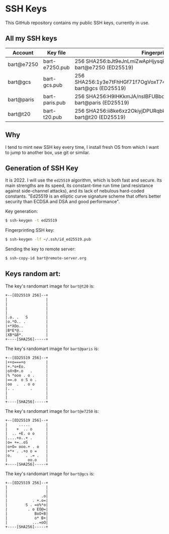 # SSH Keys

This GitHub repository contains my public SSH keys, currently in use.

## All my SSH keys

| Account    | Key file       | Fingerprint                                                                 |
| ---------- | -------------- | --------------------------------------------------------------------------- |
| bart@e7250 | bart-e7250.pub | 256 SHA256:bJt9eJnLmiZwApHjysqkRWs41Csn8FZ9xvExAKsf4lQ bart@e7250 (ED25519) |
| bart@gcs   | bart-gcs.pub   | 256 SHA256:1y3e7tFhHGf71f7OgVoxT74CbT5GMd52wyw22eQ++QM bart@gcs (ED25519)   |
| bart@paris | bart-paris.pub | 256 SHA256:H9IHKkmJA/nsIBFUBbospEjQrXiV4qGhqDbFcEcbRcg bart@paris (ED25519) |
| bart@t20   | bart-t20.pub   | 256 SHA256:ii8ke6xz2OkiyjDPURqbk+Ar5Y/UvgZ47C9+JwuqDno bart@t20 (ED25519)   |

## Why

I tend to mint new SSH key every time, I install fresh OS from which I want to jump to another box, use git or similar.

## Generation of SSH Key

It is 2022. I will use the `ed25519` algorithm, which is both fast and secure.
Its main strengths are its speed, its constant-time run time (and resistance against side-channel attacks), and its lack of nebulous hard-coded constants.
"Ed25519 is an elliptic curve signature scheme that offers better security than ECDSA and DSA and good performance".

Key generation:

```bash
$ ssh-keygen -t ed25519
```

Fingerprinting SSH key:

```bash
$ ssh-keygen -lf ~/.ssh/id_ed25519.pub
```

Sending the key to remote server:

```bash
$ ssh-copy-id bart@remote-server.org
```

## Keys random art:

The key's randomart image for `bart@t20` is:

```
+--[ED25519 256]--+
|                 |
|                 |
|                 |
|                 |
|.o. .   S        |
|o.*O.. .         |
|+*XOo..          |
|B*E*@..          |
|XB*&B*.          |
+----[SHA256]-----+
```

The key's randomart image for `bart@paris` is:

```
+--[ED25519 256]--+
|++o===+o         |
|+.*o+Eo.         |
|oX+B+.o   .      |
|% *ooo . o .     |
|==.o  o S o .    |
|oo  .  . o o     |
|. .       .      |
|                 |
|                 |
+----[SHA256]-----+
```

The key's randomart image for `bart@e7250` is:
```
+--[ED25519 256]--+
|     .....       |
|    +  .. o      |
|  .. +E. o o     |
|....+o..+ .      |
|o= +=..oS        |
|o+O= ooo.+ . o   |
|+*+ . .+o o =    |
|o.      . .= .   |
|         oo.o    |
+----[SHA256]-----+
```

The key's randomart image for `bart@gcs` is:
```
+--[ED25519 256]--+
|                 |
|                 |
|               .o|
|           . +.o=|
|        S . =o%*o|
|         . o EO@=|
|            BoO+B|
|            o* B+|
|           ...=oO|
+----[SHA256]-----+
```
